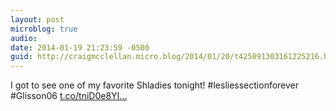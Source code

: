 ```yaml
---
layout: post
microblog: true
audio: 
date: 2014-01-19 21:23:59 -0500
guid: http://craigmcclellan.micro.blog/2014/01/20/t425091303161225216.html
---
```

I got to see one of my favorite Shladies tonight! #lesliessectionforever #Glisson06 [t.co/tniD0e8YI...](http://t.co/tniD0e8YI7)
